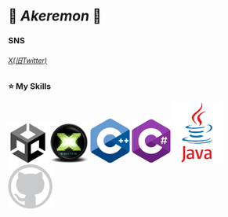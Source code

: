 # 🍋 *Akeremon* 🍋

### SNS
###### [X(旧Twitter)](https://x.com/NS_GP3355)

### ⭐ My Skills

<p align="left">
  <img src="Image/Unity.png" width="80" />
  <img src="Image/DirectX.png" width="80" />
  <img src="Image/Cpp.png" width="80" />
  <img src="Image/Csharp.png" width="80" />
  <img src="Image/Java.png" width="100" />
  <img src="Image/GitHub.png" width="90" />
</p>
